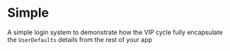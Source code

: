 # Simple
A simple login system to demonstrate how the VIP cycle fully encapsulate the `UserDefaults` details from the rest of your app
